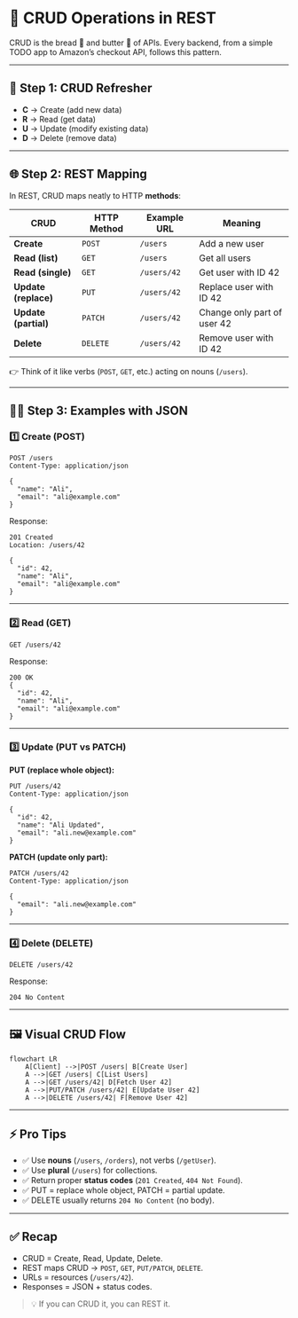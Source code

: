# 📖 CRUD Operations in REST

CRUD is the bread 🍞 and butter 🧈 of APIs. Every backend, from a simple TODO app to Amazon’s checkout API, follows this pattern.

---

## 🧩 Step 1: CRUD Refresher

- **C** → Create (add new data)
- **R** → Read (get data)
- **U** → Update (modify existing data)
- **D** → Delete (remove data)

---

## 🌐 Step 2: REST Mapping

In REST, CRUD maps neatly to HTTP **methods**:

| CRUD                 | HTTP Method | Example URL | Meaning                     |
| -------------------- | ----------- | ----------- | --------------------------- |
| **Create**           | `POST`      | `/users`    | Add a new user              |
| **Read (list)**      | `GET`       | `/users`    | Get all users               |
| **Read (single)**    | `GET`       | `/users/42` | Get user with ID 42         |
| **Update (replace)** | `PUT`       | `/users/42` | Replace user with ID 42     |
| **Update (partial)** | `PATCH`     | `/users/42` | Change only part of user 42 |
| **Delete**           | `DELETE`    | `/users/42` | Remove user with ID 42      |

👉 Think of it like verbs (`POST`, `GET`, etc.) acting on nouns (`/users`).

---

## 🧑‍💻 Step 3: Examples with JSON

### 1️⃣ Create (POST)

```http
POST /users
Content-Type: application/json

{
  "name": "Ali",
  "email": "ali@example.com"
}
```

Response:

```http
201 Created
Location: /users/42

{
  "id": 42,
  "name": "Ali",
  "email": "ali@example.com"
}
```

---

### 2️⃣ Read (GET)

```http
GET /users/42
```

Response:

```http
200 OK
{
  "id": 42,
  "name": "Ali",
  "email": "ali@example.com"
}
```

---

### 3️⃣ Update (PUT vs PATCH)

**PUT (replace whole object):**

```http
PUT /users/42
Content-Type: application/json

{
  "id": 42,
  "name": "Ali Updated",
  "email": "ali.new@example.com"
}
```

**PATCH (update only part):**

```http
PATCH /users/42
Content-Type: application/json

{
  "email": "ali.new@example.com"
}
```

---

### 4️⃣ Delete (DELETE)

```http
DELETE /users/42
```

Response:

```http
204 No Content
```

---

## 🖼️ Visual CRUD Flow

```mermaid
flowchart LR
    A[Client] -->|POST /users| B[Create User]
    A -->|GET /users| C[List Users]
    A -->|GET /users/42| D[Fetch User 42]
    A -->|PUT/PATCH /users/42| E[Update User 42]
    A -->|DELETE /users/42| F[Remove User 42]
```

---

## ⚡ Pro Tips

- ✅ Use **nouns** (`/users`, `/orders`), not verbs (`/getUser`).
- ✅ Use **plural** (`/users`) for collections.
- ✅ Return proper **status codes** (`201 Created`, `404 Not Found`).
- ✅ PUT = replace whole object, PATCH = partial update.
- ✅ DELETE usually returns `204 No Content` (no body).

---

## ✅ Recap

- CRUD = Create, Read, Update, Delete.
- REST maps CRUD → `POST`, `GET`, `PUT/PATCH`, `DELETE`.
- URLs = resources (`/users/42`).
- Responses = JSON + status codes.

> 💡 If you can CRUD it, you can REST it.

